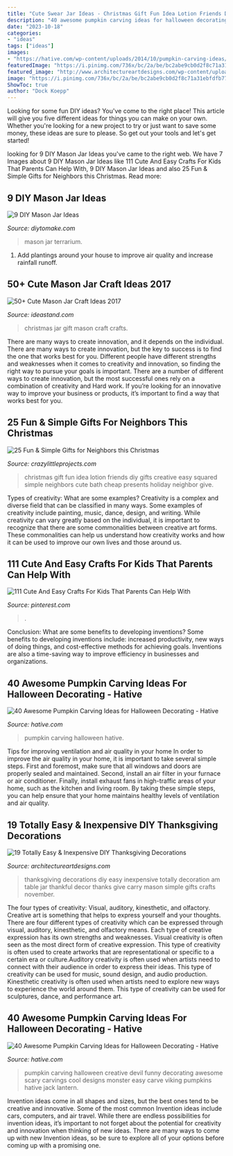 ```yaml
---
title: "Cute Swear Jar Ideas - Christmas Gift Fun Idea Lotion Friends Diy Gifts Creative Easy Squared Simple Neighbors Cute Bath Cheap Presents Holiday Neighbor Give"
description: "40 awesome pumpkin carving ideas for halloween decorating"
date: "2023-10-18"
categories:
- "ideas"
tags: ["ideas"]
images:
- "https://hative.com/wp-content/uploads/2014/10/pumpkin-carving-ideas/18-house-pumpkin.jpg"
featuredImage: "https://i.pinimg.com/736x/bc/2a/be/bc2abe9cb0d2f8c71a31ebfdfb77c3f0.jpg"
featured_image: "http://www.architectureartdesigns.com/wp-content/uploads/2015/10/1553.jpg"
image: "https://i.pinimg.com/736x/bc/2a/be/bc2abe9cb0d2f8c71a31ebfdfb77c3f0.jpg"
ShowToc: true
author: "Dock Koepp"
---
```



Looking for some fun DIY ideas? You've come to the right place! This article will give you five different ideas for things you can make on your own. Whether you're looking for a new project to try or just want to save some money, these ideas are sure to please. So get out your tools and let's get started!

	

		
looking for 9 DIY Mason Jar Ideas you've came to the right web. We have 7 Images about 9 DIY Mason Jar Ideas like 111 Cute And Easy Crafts For Kids That Parents Can Help With, 9 DIY Mason Jar Ideas and also 25 Fun &amp; Simple Gifts for Neighbors this Christmas. Read more:
		
    
## 9 DIY Mason Jar Ideas

<img loading=lazy src="https://www.diytomake.com/wp-content/uploads/2016/01/mason-jar-terrarium-vertical.jpg" onerror="this.onerror=null;this.src='https://tse3.mm.bing.net/th?id=OIP.iQLP1RxVe3zxjcqnCjT0_wHaKX&amp;pid=15.1';" alt="9 DIY Mason Jar Ideas">

_Source: diytomake.com_

>mason jar terrarium. 

	

1. Add plantings around your house to improve air quality and increase rainfall runoff.

    
## 50+ Cute Mason Jar Craft Ideas 2017

<img loading=lazy src="http://ideastand.com/wp-content/uploads/2014/02/mason-jar-crafts/christmas-food-gift-13.jpg" onerror="this.onerror=null;this.src='https://tse1.mm.bing.net/th?id=OIP.IOWvQxpGKOKAEkRgncZulQHaHa&amp;pid=15.1';" alt="50+ Cute Mason Jar Craft Ideas 2017">

_Source: ideastand.com_

>christmas jar gift mason craft crafts. 

	

There are many ways to create innovation, and it depends on the individual.
There are many ways to create innovation, but the key to success is to find the one that works best for you. Different people have different strengths and weaknesses when it comes to creativity and innovation, so finding the right way to pursue your goals is important. There are a number of different ways to create innovation, but the most successful ones rely on a combination of creativity and Hard work. If you’re looking for an innovative way to improve your business or products, it’s important to find a way that works best for you.

    
## 25 Fun &amp; Simple Gifts For Neighbors This Christmas

<img loading=lazy src="https://crazylittleprojects.com/wp-content/uploads/2017/11/Christmas-Gift-Idea.jpg" onerror="this.onerror=null;this.src='https://tse3.mm.bing.net/th?id=OIP.OSB8LjMdcs9X7d12Sv0dAAHaMK&amp;pid=15.1';" alt="25 Fun &amp; Simple Gifts for Neighbors this Christmas">

_Source: crazylittleprojects.com_

>christmas gift fun idea lotion friends diy gifts creative easy squared simple neighbors cute bath cheap presents holiday neighbor give. 

	

Types of creativity: What are some examples?
Creativity is a complex and diverse field that can be classified in many ways. Some examples of creativity include painting, music, dance, design, and writing. While creativity can vary greatly based on the individual, it is important to recognize that there are some commonalities between creative art forms. These commonalities can help us understand how creativity works and how it can be used to improve our own lives and those around us.

    
## 111 Cute And Easy Crafts For Kids That Parents Can Help With

<img loading=lazy src="https://i.pinimg.com/736x/bc/2a/be/bc2abe9cb0d2f8c71a31ebfdfb77c3f0.jpg" onerror="this.onerror=null;this.src='https://tse4.mm.bing.net/th?id=OIP.Doxw_BvI4nRQqILxUxSYvwHaLA&amp;pid=15.1';" alt="111 Cute And Easy Crafts For Kids That Parents Can Help With">

_Source: pinterest.com_

>. 

	

Conclusion: What are some benefits to developing inventions?
Some benefits to developing inventions include: increased productivity, new ways of doing things, and cost-effective methods for achieving goals. Inventions are also a time-saving way to improve efficiency in businesses and organizations.

    
## 40 Awesome Pumpkin Carving Ideas For Halloween Decorating - Hative

<img loading=lazy src="https://hative.com/wp-content/uploads/2014/10/pumpkin-carving-ideas/18-house-pumpkin.jpg" onerror="this.onerror=null;this.src='https://tse4.mm.bing.net/th?id=OIP.WHrcC5F0iUmuE0iraLJGYQHaIh&amp;pid=15.1';" alt="40 Awesome Pumpkin Carving Ideas for Halloween Decorating - Hative">

_Source: hative.com_

>pumpkin carving halloween hative. 

	

Tips for improving ventilation and air quality in your home
In order to improve the air quality in your home, it is important to take several simple steps. First and foremost, make sure that all windows and doors are properly sealed and maintained. Second, install an air filter in your furnace or air conditioner. Finally, install exhaust fans in high-traffic areas of your home, such as the kitchen and living room. By taking these simple steps, you can help ensure that your home maintains healthy levels of ventilation and air quality.

    
## 19 Totally Easy &amp; Inexpensive DIY Thanksgiving Decorations

<img loading=lazy src="http://www.architectureartdesigns.com/wp-content/uploads/2015/10/1553.jpg" onerror="this.onerror=null;this.src='https://tse1.mm.bing.net/th?id=OIP.n3CemymEjIVnTXc1ALT0RwHaJ4&amp;pid=15.1';" alt="19 Totally Easy &amp; Inexpensive DIY Thanksgiving Decorations">

_Source: architectureartdesigns.com_

>thanksgiving decorations diy easy inexpensive totally decoration am table jar thankful decor thanks give carry mason simple gifts crafts november. 

	

The four types of creativity: Visual, auditory, kinesthetic, and olfactory.
Creative art is something that helps to express yourself and your thoughts. There are four different types of creativity which can be expressed through visual, auditory, kinesthetic, and olfactory means. Each type of creative expression has its own strengths and weaknesses. Visual creativity is often seen as the most direct form of creative expression. This type of creativity is often used to create artworks that are representational or specific to a certain era or culture.Auditory creativity is often used when artists need to connect with their audience in order to express their ideas. This type of creativity can be used for music, sound design, and audio production. Kinesthetic creativity is often used when artists need to explore new ways to experience the world around them. This type of creativity can be used for sculptures, dance, and performance art.

    
## 40 Awesome Pumpkin Carving Ideas For Halloween Decorating - Hative

<img loading=lazy src="https://hative.com/wp-content/uploads/2014/10/pumpkin-carving-ideas/8-devil-pumpkin.jpg" onerror="this.onerror=null;this.src='https://tse2.mm.bing.net/th?id=OIP.ZN6UM9wG1e7-n3GZbCnEUQHaHo&amp;pid=15.1';" alt="40 Awesome Pumpkin Carving Ideas for Halloween Decorating - Hative">

_Source: hative.com_

>pumpkin carving halloween creative devil funny decorating awesome scary carvings cool designs monster easy carve viking pumpkins hative jack lantern. 

	

Invention ideas come in all shapes and sizes, but the best ones tend to be creative and innovative. Some of the most common Invention ideas include cars, computers, and air travel. While there are endless possibilities for invention ideas, it’s important to not forget about the potential for creativity and innovation when thinking of new ideas. There are many ways to come up with new Invention ideas, so be sure to explore all of your options before coming up with a promising one.

